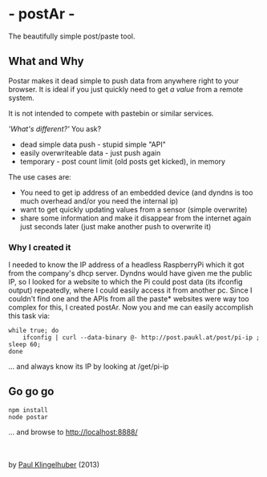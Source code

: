 # - postAr -

The beautifully simple post/paste tool.
<!--infostart-->
## What and Why

Postar makes it dead simple to push data from anywhere right to your browser.
It is ideal if you just quickly need to get *a value* from a remote system.

It is not intended to compete with pastebin or similar services. 

*'What's different?'* You ask?

* dead simple data push - stupid simple "API"
* easily overwriteable data - just push again
* temporary - post count limit (old posts get kicked), in memory

The use cases are:

* You need to get ip address of an embedded device (and dyndns is too much overhead and/or you need the internal ip)
* want to get quickly updating values from a sensor (simple overwrite)
* share some information and make it disappear from the internet again just seconds later (just make another push to overwrite it)

### Why I created it

I needed to know the IP address of a headless RaspberryPi which it got from the company's dhcp server. Dyndns would have given me the public IP, so I looked for a website to which the Pi could post data  (its ifconfig output) repeatedly, where I could easily access it from another pc.
Since I couldn't find one and the APIs from all the paste* websites were way too complex for this, I created postAr.
Now you and me can easily accomplish this task via:

	while true; do
		ifconfig | curl --data-binary @- http://post.paukl.at/post/pi-ip ; sleep 60;
	done

... and always know its IP by looking at /get/pi-ip
<!--infoend-->

## Go go go
    npm install
    node postar

... and browse to [http://localhost:8888/](http://localhost:8080/ "http://localhost:8888/") 

<br/><br/>
by [Paul Klingelhuber](http://paukl.at "Paul Klingelhuber") (2013)